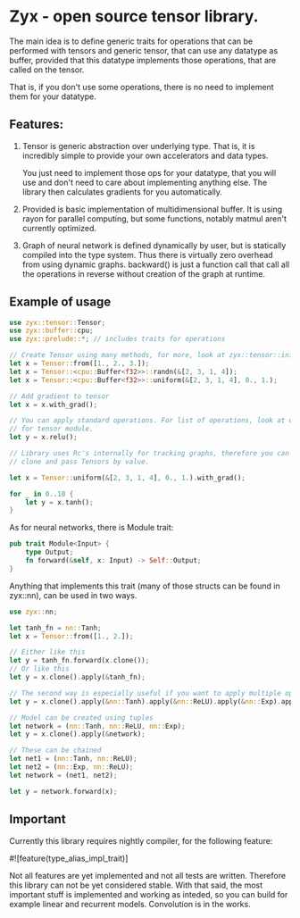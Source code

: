 # Zyx - open source tensor library.

The main idea is to define generic traits for operations that can be performed
with tensors and generic tensor, that can use any datatype as buffer, provided
that this datatype implements those operations, that are called on the tensor.

That is, if you don't use some operations, there is no need to implement them
for your datatype.

## Features:
1. Tensor is generic abstraction over underlying type. That is,
   it is incredibly simple to provide your own accelerators
   and data types.

   You just need to implement those ops for your datatype, that you
   will use and don't need to care about implementing anything else.
   The library then calculates gradients for you automatically.

2. Provided is basic implementation of multidimensional buffer. It is using rayon
   for parallel computing, but some functions, notably matmul aren't currently optimized.

3. Graph of neural network is defined dynamically by user, but is statically compiled
   into the type system. Thus there is virtually zero overhead from using dynamic graphs.
   backward() is just a function call that call all the operations in reverse without creation
   of the graph at runtime.

## Example of usage

```rust
use zyx::tensor::Tensor;
use zyx::buffer::cpu;
use zyx::prelude::*; // includes traits for operations

// Create Tensor using many methods, for more, look at zyx::tensor::init.rs
let x = Tensor::from([1., 2., 3.]);
let x = Tensor::<cpu::Buffer<f32>>::randn(&[2, 3, 1, 4]);
let x = Tensor::<cpu::Buffer<f32>>::uniform(&[2, 3, 1, 4], 0., 1.);

// Add gradient to tensor
let x = x.with_grad();

// You can apply standard operations. For list of operations, look at documentation
// for tensor module.
let y = x.relu();

// Library uses Rc's internally for tracking graphs, therefore you can freely
// clone and pass Tensors by value.

let x = Tensor::uniform(&[2, 3, 1, 4], 0., 1.).with_grad();

for _ in 0..10 {
    let y = x.tanh();
}
```

As for neural networks, there is Module trait:

```rust
pub trait Module<Input> {
    type Output;
    fn forward(&self, x: Input) -> Self::Output;
}
```

Anything that implements this trait (many of those structs can be found in zyx::nn),
can be used in two ways.

```rust
use zyx::nn;

let tanh_fn = nn::Tanh;
let x = Tensor::from([1., 2.]);

// Either like this
let y = tanh_fn.forward(x.clone());
// Or like this
let y = x.clone().apply(&tanh_fn);

// The second way is especially useful if you want to apply multiple operations in sequence
let y = x.clone().apply(&nn::Tanh).apply(&nn::ReLU).apply(&nn::Exp).apply(&nn::Ln);

// Model can be created using tuples
let network = (nn::Tanh, nn::ReLU, nn::Exp);
let y = x.clone().apply(&network);

// These can be chained
let net1 = (nn::Tanh, nn::ReLU);
let net2 = (nn::Exp, nn::ReLU);
let network = (net1, net2);

let y = network.forward(x);
```

## Important

Currently this library requires nightly compiler, for the following feature:

#![feature(type_alias_impl_trait)]

Not all features are yet implemented and not all tests are written.
Therefore this library can not be yet considered stable.
With that said, the most important stuff is implemented and working
as inteded, so you can build for example linear and recurrent models.
Convolution is in the works.
